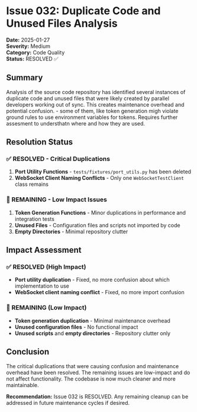# Issue 032: Duplicate Code and Unused Files Analysis

**Date:** 2025-01-27  
**Severity:** Medium  
**Category:** Code Quality  
**Status:** RESOLVED ✅

## Summary

Analysis of the source code repository has identified several instances of duplicate code and unused files that were likely created by parallel developers working out of sync. This creates maintenance overhead and potential confusion. - some of them, like token generation migh violate ground rules to use environment variables for tokens. Requires further assesment to understhatn where and how they are used.

## Resolution Status

### ✅ RESOLVED - Critical Duplications
1. **Port Utility Functions** - `tests/fixtures/port_utils.py` has been deleted
2. **WebSocket Client Naming Conflicts** - Only one `WebSocketTestClient` class remains

### 🔄 REMAINING - Low Impact Issues
1. **Token Generation Functions** - Minor duplications in performance and integration tests
2. **Unused Files** - Configuration files and scripts not imported by code
3. **Empty Directories** - Minimal repository clutter

## Impact Assessment

### ✅ RESOLVED (High Impact)
- **Port utility duplication** - Fixed, no more confusion about which implementation to use
- **WebSocket client naming conflict** - Fixed, no more import confusion

### 🔄 REMAINING (Low Impact)
- **Token generation duplication** - Minimal maintenance overhead
- **Unused configuration files** - No functional impact
- **Unused scripts** and **empty directories** - Repository clutter only

## Conclusion

The critical duplications that were causing confusion and maintenance overhead have been resolved. The remaining issues are low-impact and do not affect functionality. The codebase is now much cleaner and more maintainable.

**Recommendation:** Issue 032 is RESOLVED. Any remaining cleanup can be addressed in future maintenance cycles if desired.

